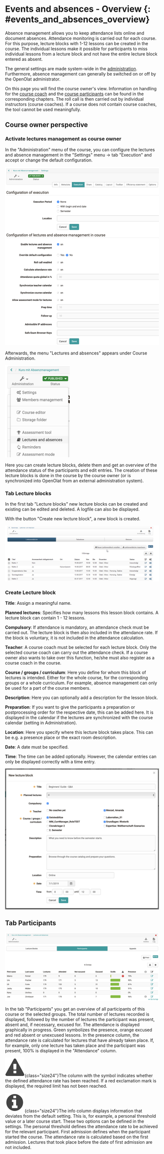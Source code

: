 # Events and absences - Overview {: #events_and_absences_overview}

Absence management allows you to keep attendance lists online and document absences. Attendance monitoring is carried out for each course. For this purpose, lecture blocks with 1-12 lessons can be created in the course. The individual lessons make it possible for participants to miss individual lessons from a lecture block and not have the entire lecture block entered as absent.

The general settings are made system-wide in the [administration](../../manual_admin/administration/Lecture_and_roll_call_management.md). Furthermore, absence management can generally be switched on or off by the OpenOlat administrator.

On this page you will find the course owner's view. Information on handling for the [course coach](../learningresources/Lectures_Teacher_view.md) and the [course participants](../learningresources/Lectures_User_view.md) can be found in the corresponding chapters. The roll call is then carried out by individual instructors (course coaches). If a course does not contain course coaches, the tool cannot be used meaningfully.

## Course owner perspective

### Activate lectures management as course owner

In the "Administration" menu of the course, you can configure the lectures and absence management in the "Settings" menu → tab "Execution" and accept or change the default configuration.

![](assets/Absenz_Config_EN.png)

Afterwards, the menu "Lectures and absences" appears under Course Administration.

![](assets/Absenz_menu_EN.png)

Here you can create lecture blocks, delete them and get an overview of the attendance status of the participants and edit entries. The creation of these lecture blocks is done in the course by the course owner (or is synchronized into OpenOlat from an external administration system).

### Tab Lecture blocks

In the first tab "Lecture blocks" new lecture blocks can be created and existing can be edited and deleted. A logfile can also be displayed.

With the button "Create new lecture block", a new block is created.

![](assets/Lektionen_erstellen.png)

### Create Lecture block

 **Title**: Assign a meaningful name.

 **Planned lectures**: Specifies how many lessons this lesson block contains. A lecture block can contain 1 - 12 lessons.

 **Compulsory**: If attendance is mandatory, an attendance check must be carried out. The lecture block is then also included in the attendance rate. If the block is voluntary, it is not included in the attendance calculation.

 **Teacher**: A course coach must be selected for each lecture block. Only the selected course coach can carry out the attendance check. If a course owner also wants to take over this function, he/she must also register as a course coach in the course.

 **Course / groups / curriculum**: Here you define for whom this block of lectures is intended. Either for the whole course, for the corresponding groups or a whole curriculum. For example, absence management can only be used for a part of the course members.

 **Description**: Here you can optionally add a description for the lesson block.

 **Preparation**: If you want to give the participants a preparation or postprocessing order for the respective date, this can be added here. It is displayed in the calendar if the lectures are synchronized with the course calendar (setting in Administration).

 **Location**: Here you specify where this lecture block takes place. This can be e.g. a presence place or the exact room description.

 **Date**: A date must be specified.

 **Time**: The time can be added optionally. However, the calendar entries can only be displayed correctly with a time entry.

![](assets/Lectureblock_create_EN.png)

## Tab Participants

![](assets/Absenz_TN_EN.png)

In the tab "Participants" you get an overview of all participants of this course or the selected groups. The total number of lectures recorded is displayed, followed by the number of lectures the participant was present, absent and, if necessary, excused for. The attendance is displayed graphically in progress. Green symbolizes the presence, orange excused and red absent or unexcused lessons. In the presence column, the attendance rate is calculated for lectures that have already taken place. If, for example, only one lecture has taken place and the participant was present, 100% is displayed in the "Attendance" column.

![attention](assets/attention_434343_64.png){class="size24"}The column with the symbol indicates whether the defined attendance rate has been reached. If a red exclamation mark is displayed, the required limit has not been reached.

![attention](assets/infomessage.png){class="size24"}The info column displays information that deviates from the default setting. This is, for example, a personal threshold value or a later course start. These two options can be defined in the settings. The personal threshold defines the attendance rate to be achieved for the relevant participant. First admission defines when the participant started the course. The attendance rate is calculated based on the first admission. Lectures that took place before the date of first admission are not included.
